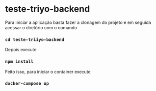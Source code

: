 # teste-triyo-backend

Para iniciar a aplicação basta fazer a clonagem do projeto e em seguida acessar o diretório com o comando

### `cd teste-triiyo-backend`

Depois execute

### `npm install`

Feito isso, para iniciar o container execute

### `docker-compose up`
